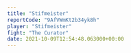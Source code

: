 ```yaml
---
title: "Stifmeister"
reportCode: "9AfVWmKt2b34yk8h"
player: "Stifmeister"
fight: "The Curator"
date: 2021-10-09T12:54:48.063000+00:00
---
```

